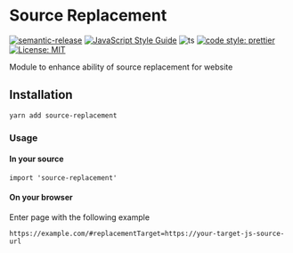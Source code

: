 # Source Replacement

[![semantic-release](https://img.shields.io/badge/semantic-release-e10079.svg?logo=semantic-release)](https://github.com/semantic-release/semantic-release)
[![JavaScript Style Guide](https://img.shields.io/badge/code_style-standard-brightgreen.svg)](https://standardjs.com)
![ts](https://badgen.net/badge/Built%20With/TypeScript/blue) [![code style: prettier](https://img.shields.io/badge/code_style-prettier-ff69b4.svg?style=flat-square)](https://github.com/prettier/prettier)
[![License: MIT](https://img.shields.io/badge/License-MIT-yellow.svg)](https://opensource.org/licenses/MIT)

Module to enhance ability of source replacement for website

## Installation

```
yarn add source-replacement
```

### Usage

#### In your source

```
import 'source-replacement'
```

#### On your browser

Enter page with the following example

```
https://example.com/#replacementTarget=https://your-target-js-source-url
```
